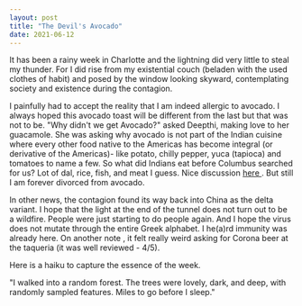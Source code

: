 ```yaml
---
layout: post
title: "The Devil's Avocado"
date: 2021-06-12
---
```


It has been a rainy week in Charlotte and the lightning did very little to steal my thunder. For I did rise from my existential couch (beladen with the used clothes
of habit) and posed by the window looking skyward, contemplating society and existence during the contagion. 

I painfully had to accept the reality that I am indeed allergic to avocado. I always hoped this avocado toast will be different from the last but that was not to be.
"Why didn't we get Avocado?" asked Deepthi, making love to her guacamole. She was asking why avocado is not part of the Indian cuisine where every other food 
native to the Americas has become integral (or derivative of the Americas)- like potato, chilly pepper, yuca (tapioca) and tomatoes to name a few. So what did Indians eat before Columbus searched
for us? Lot of dal, rice, fish, and meat I guess. Nice discussion <a href='https://www.reddit.com/r/AskHistorians/comments/4rwri1/what_was_indian_food_like_before_contact_with_the/'> 
 here </a>. But still I am forever divorced from avocado. 
 
In other news, the contagion found its way back into China as the delta variant. I hope that the light at the end of the tunnel does not turn out to be a wildfire.
 People were just starting to do people again. And I hope the virus does not mutate through the entire Greek alphabet. I he(a)rd immunity was already here. On another note
, it felt really weird asking for Corona beer at the taqueria (it was well reviewed - 4/5). 

Here is a haiku to capture the essence of the week. 

"I walked into a random forest. 
The trees were lovely, dark, and deep, with randomly sampled features. 
Miles to go before I sleep."

<script
  async
  src="https://utteranc.es/client.js"
  repo="mahadevprakash90/mahadevprakash90.github.io"
  issue-term="title"
  theme="github-light"
  crossorigin="anonymous"
></script>
 
 
 
 
 
